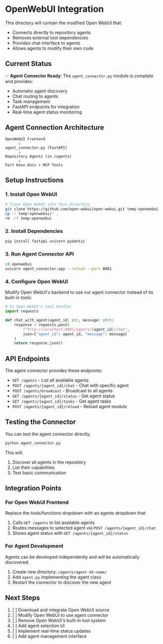 # OpenWebUI Integration

This directory will contain the modified Open WebUI that:
- Connects directly to repository agents
- Removes external tool dependencies  
- Provides chat interface to agents
- Allows agents to modify their own code

## Current Status

✅ **Agent Connector Ready**: The `agent_connector.py` module is complete and provides:
- Automatic agent discovery
- Chat routing to agents
- Task management
- FastAPI endpoints for integration
- Real-time agent status monitoring

## Agent Connection Architecture

```
OpenWebUI Frontend
      ↓
agent_connector.py (FastAPI)
      ↓
Repository Agents (in /agents)
      ↓
Fort Knox Docs + MCP Tools
```

## Setup Instructions

### 1. Install Open WebUI

```bash
# Clone Open WebUI into this directory
git clone https://github.com/open-webui/open-webui.git temp-openwebui
cp -r temp-openwebui/* .
rm -rf temp-openwebui
```

### 2. Install Dependencies

```bash
pip install fastapi uvicorn pydantic
```

### 3. Run Agent Connector API

```bash
cd openwebui
uvicorn agent_connector:app --reload --port 8001
```

### 4. Configure Open WebUI

Modify Open WebUI's backend to use our agent connector instead of its built-in tools:

```python
# In Open WebUI's tool handler
import requests

def chat_with_agent(agent_id: str, message: str):
    response = requests.post(
        f"http://localhost:8001/agents/{agent_id}/chat",
        json={"agent_id": agent_id, "message": message}
    )
    return response.json()
```

## API Endpoints

The agent connector provides these endpoints:

- `GET /agents` - List all available agents
- `POST /agents/{agent_id}/chat` - Chat with specific agent
- `POST /agents/broadcast` - Broadcast to all agents
- `GET /agents/{agent_id}/status` - Get agent status
- `GET /agents/{agent_id}/tasks` - Get agent tasks
- `POST /agents/{agent_id}/reload` - Reload agent module

## Testing the Connector

You can test the agent connector directly:

```bash
python agent_connector.py
```

This will:
1. Discover all agents in the repository
2. List their capabilities
3. Test basic communication

## Integration Points

### For Open WebUI Frontend

Replace the tools/functions dropdown with an agents dropdown that:
1. Calls `GET /agents` to list available agents
2. Routes messages to selected agent via `POST /agents/{agent_id}/chat`
3. Shows agent status with `GET /agents/{agent_id}/status`

### For Agent Development

Agents can be developed independently and will be automatically discovered:
1. Create new directory: `/agents/agent-XX-name/`
2. Add `agent.py` implementing the agent class
3. Restart the connector to discover the new agent

## Next Steps

1. [ ] Download and integrate Open WebUI source
2. [ ] Modify Open WebUI to use agent connector
3. [ ] Remove Open WebUI's built-in tool system
4. [ ] Add agent selection UI
5. [ ] Implement real-time status updates
6. [ ] Add agent management interface
